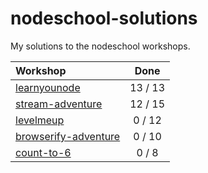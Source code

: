 nodeschool-solutions
====================

My solutions to the nodeschool workshops.

| Workshop                    | Done    |
|:----------------------------|:-------:|
| [learnyounode][lyn]         | 13 / 13 |
| [stream-adventure][sa]      | 12 / 15 |
| [levelmeup][lmu]            |  0 / 12 |
| [browserify-adventure][lmu] |  0 / 10 |
| [count-to-6][lmu]           |  0 / 8  |

[ns]:  http://nodeschool.io/
[lyn]: https://github.com/rvagg/learnyounode
[sa]:  https://github.com/substack/stream-adventure
[lmu]: https://github.com/rvagg/levelmeup
[ba]:  https://github.com/substack/browserify-adventure
[ct6]: https://github.com/domenic/count-to-6
